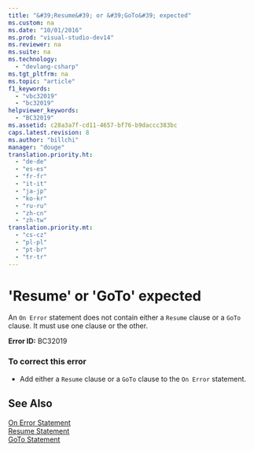 ```yaml
---
title: "&#39;Resume&#39; or &#39;GoTo&#39; expected"
ms.custom: na
ms.date: "10/01/2016"
ms.prod: "visual-studio-dev14"
ms.reviewer: na
ms.suite: na
ms.technology: 
  - "devlang-csharp"
ms.tgt_pltfrm: na
ms.topic: "article"
f1_keywords: 
  - "vbc32019"
  - "bc32019"
helpviewer_keywords: 
  - "BC32019"
ms.assetid: c28a3a7f-cd11-4657-bf76-b9daccc383bc
caps.latest.revision: 8
ms.author: "billchi"
manager: "douge"
translation.priority.ht: 
  - "de-de"
  - "es-es"
  - "fr-fr"
  - "it-it"
  - "ja-jp"
  - "ko-kr"
  - "ru-ru"
  - "zh-cn"
  - "zh-tw"
translation.priority.mt: 
  - "cs-cz"
  - "pl-pl"
  - "pt-br"
  - "tr-tr"
---
```

# &#39;Resume&#39; or &#39;GoTo&#39; expected
An `On Error` statement does not contain either a `Resume` clause or a `GoTo` clause. It must use one clause or the other.  
  
 **Error ID:** BC32019  
  
### To correct this error  
  
-   Add either a `Resume` clause or a `GoTo` clause to the `On Error` statement.  
  
## See Also  
 [On Error Statement](../Topic/On%20Error%20Statement%20\(Visual%20Basic\).md)   
 [Resume Statement](../Topic/Resume%20Statement.md)   
 [GoTo Statement](../Topic/GoTo%20Statement.md)
